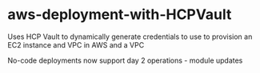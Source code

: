 # aws-deployment-with-HCPVault
Uses HCP Vault to dynamically generate credentials to use to provision an EC2 instance and VPC in AWS and a VPC

No-code deployments now support day 2 operations - module updates


